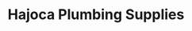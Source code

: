 ---
title: "Hajoca Plumbing Supplies"
url: /los-angeles/hajoca-plumbing-supplies/
shop: Baustoffe
---